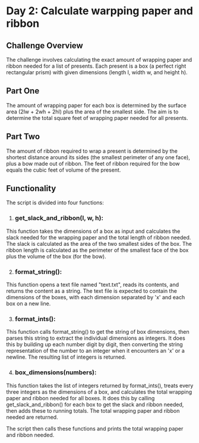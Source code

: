 # Day 2: Calculate warpping paper and ribbon 

## Challenge Overview
The challenge involves calculating the exact amount of wrapping paper and ribbon needed for a list of presents. Each present is a box (a perfect right rectangular prism) with given dimensions (length l, width w, and height h).

## Part One
The amount of wrapping paper for each box is determined by the surface area (2lw + 2wh + 2hl) plus the area of the smallest side. The aim is to determine the total square feet of wrapping paper needed for all presents.

## Part Two
The amount of ribbon required to wrap a present is determined by the shortest distance around its sides (the smallest perimeter of any one face), plus a bow made out of ribbon. The feet of ribbon required for the bow equals the cubic feet of volume of the present.

## Functionality 
The script is divided into four functions:

1. ### get_slack_and_ribbon(l, w, h): 
This function takes the dimensions of a box as input and calculates the slack needed for the wrapping paper and the total length of ribbon needed. The slack is calculated as the area of the two smallest sides of the box. The ribbon length is calculated as the perimeter of the smallest face of the box plus the volume of the box (for the bow).

2. ### format_string(): 
This function opens a text file named "text.txt", reads its contents, and returns the content as a string. The text file is expected to contain the dimensions of the boxes, with each dimension separated by 'x' and each box on a new line.

3. ### format_ints(): 
This function calls format_string() to get the string of box dimensions, then parses this string to extract the individual dimensions as integers. It does this by building up each number digit by digit, then converting the string representation of the number to an integer when it encounters an 'x' or a newline. The resulting list of integers is returned.

4. ### box_dimensions(numbers): 
This function takes the list of integers returned by format_ints(), treats every three integers as the dimensions of a box, and calculates the total wrapping paper and ribbon needed for all boxes. It does this by calling get_slack_and_ribbon() for each box to get the slack and ribbon needed, then adds these to running totals. The total wrapping paper and ribbon needed are returned.

The script then calls these functions and prints the total wrapping paper and ribbon needed.




